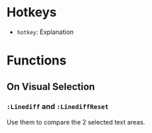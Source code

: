 # Hotkeys

* `hotkey`: Explanation


# Functions

## On Visual Selection

### `:Linediff` and `:LinediffReset`

Use them to compare the 2 selected text areas.
